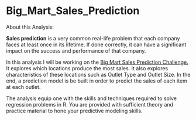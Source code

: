 # Big_Mart_Sales_Prediction
About this Analysis:

**Sales prediction** is a very common real-life problem that each company faces at least once in its lifetime. If done correctly, it can have a significant impact on the success and performance of that company.

In this analysis I will be working on the [Big Mart Sales Prediction Challenge.](https://trainings.analyticsvidhya.com/courses/course-v1:AnalyticsVidhya+BigMS01+2018_1/about) It explores which locations produce the most sales. It also explores characteristics of these locations such as Outlet Type and Outlet Size. In the end, a prediction model is be built in order to predict the sales of each item at each outlet.

The analysis equip one with the skills and techniques required to solve regression problems in R. You are provided with sufficient theory and practice material to hone your predictive modeling skills.

